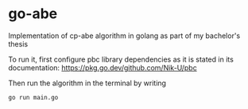# go-abe
Implementation of cp-abe algorithm in golang as part of my bachelor's thesis

To run it, first configure pbc library dependencies as it is stated in its documentation: https://pkg.go.dev/github.com/Nik-U/pbc

Then run the algorithm in the terminal by writing
```
go run main.go
```